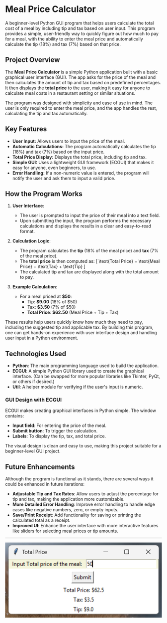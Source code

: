 # Meal Price Calculator

A beginner-level Python GUI program that helps users calculate the total cost of a meal by including tip and tax based on user input. This program provides a simple, user-friendly way to quickly figure out how much to pay for a meal, with the ability to enter the meal price and automatically calculate the tip (18%) and tax (7%) based on that price.

## Project Overview

The **Meal Price Calculator** is a simple Python application built with a basic graphical user interface (GUI). The app asks for the price of the meal and then calculates the amount of tip and tax based on predefined percentages. It then displays the **total price** to the user, making it easy for anyone to calculate meal costs in a restaurant setting or similar situations.

The program was designed with simplicity and ease of use in mind. The user is only required to enter the meal price, and the app handles the rest, calculating the tip and tax automatically.

## Key Features

- **User Input:** Allows users to input the price of the meal.
- **Automatic Calculations:** The program automatically calculates the tip (18%) and tax (7%) based on the input price.
- **Total Price Display:** Displays the total price, including tip and tax.
- **Simple GUI:** Uses a lightweight GUI framework (ECGUI) that makes it easy for anyone, even beginners, to use.
- **Error Handling:** If a non-numeric value is entered, the program will notify the user and ask them to input a valid price.

## How the Program Works

1. **User Interface**: 
    - The user is prompted to input the price of their meal into a text field.
    - Upon submitting the input, the program performs the necessary calculations and displays the results in a clear and easy-to-read format.

2. **Calculation Logic**: 
    - The program calculates the **tip** (18% of the meal price) and **tax** (7% of the meal price).
    - The **total price** is then computed as:
      \[
      \text{Total Price} = \text{Meal Price} + \text{Tax} + \text{Tip}
      \]
    - The calculated tip and tax are displayed along with the total amount to pay.

3. **Example Calculation**:
    - For a meal priced at **$50**:
      - Tip: **$9.00** (18% of $50)
      - Tax: **$3.50** (7% of $50)
      - **Total Price**: **$62.50** (Meal Price + Tip + Tax)

These results help users quickly know how much they need to pay, including the suggested tip and applicable tax.
By building this program, one can get hands-on experience with user interface design and handling user input in a Python environment.

## Technologies Used

- **Python**: The main programming language used to build the application.
- **ECGUI**: A simple Python GUI library used to create the graphical interface. (Can be swapped for more popular libraries like Tkinter, PyQt, or others if desired.)
- **Util**: A helper module for verifying if the user's input is numeric.

### GUI Design with ECGUI
ECGUI makes creating graphical interfaces in Python simple. The window contains:
- **Input field**: For entering the price of the meal.
- **Submit button**: To trigger the calculation.
- **Labels**: To display the tip, tax, and total price.

The visual design is clean and easy to use, making this project suitable for a beginner-level GUI project.

## Future Enhancements

Although the program is functional as it stands, there are several ways it could be enhanced in future iterations:

- **Adjustable Tip and Tax Rates**: Allow users to adjust the percentage for tip and tax, making the application more customizable.
- **More Detailed Error Handling**: Improve error handling to handle edge cases like negative numbers, zero, or empty inputs.
- **Save/Print Receipt**: Add functionality for saving or printing the calculated total as a receipt.
- **Improved UI**: Enhance the user interface with more interactive features like sliders for selecting meal prices or tip amounts.
<hr>

![image alt](https://github.com/GerryS02/total-Meal-Cost-Calculator/blob/7985d80501ac51873937c51c2e0596a229e38206/Screenshot%202025-03-09%20110621.png)
